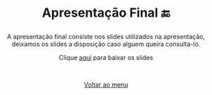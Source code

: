 # <p align="center"> Apresentação Final 🔚 </p>
<p align="center"> A apresentação final consiste nos slides utilizados na apresentação, deixamos os slides a disposição caso alguem queira consulta-lo. </p>

<p align="center">Clique <a href="#">aqui</a> para baixar os slides </p>
&nbsp;
<p align="center"> <a href="https://github.com/Marcaum04/Normalizacao-G2M/">Voltar ao menu</a> </p>
